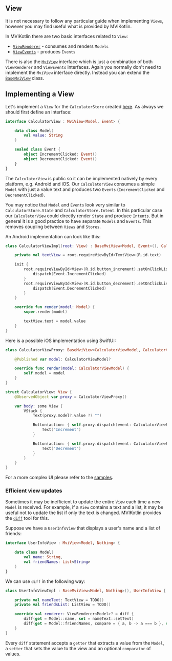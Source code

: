 ## View

It is not necessary to follow any particular guide when implementing `Views`, however you may find useful what is provided by MVIKotlin.

In MVIKotlin there are two basic interfaces related to `View`:
- [`ViewRenderer`](https://github.com/arkivanov/MVIKotlin/blob/master/mvikotlin/src/commonMain/kotlin/com/arkivanov/mvikotlin/core/view/ViewRenderer.kt) - consumes and renders `Models`
- [`ViewEvents`](https://github.com/arkivanov/MVIKotlin/blob/master/mvikotlin/src/commonMain/kotlin/com/arkivanov/mvikotlin/core/view/ViewEvents.kt) - produces `Events`

There is also the [`MviView`](https://github.com/arkivanov/MVIKotlin/blob/master/mvikotlin/src/commonMain/kotlin/com/arkivanov/mvikotlin/core/view/MviView.kt) interface which is just a combination of both `ViewRenderer` and `ViewEvents` interfaces. Again you normally don't need to implement the `MviView` interface directly. Instead you can extend the [`BaseMviView`](https://github.com/arkivanov/MVIKotlin/blob/master/mvikotlin/src/commonMain/kotlin/com/arkivanov/mvikotlin/core/view/AbstractMviView.kt) class.

## Implementing a View

Let's implement a `View` for the `CalculatorStore` created [here](store.md). As always we should first define an interface:

```kotlin
interface CalculatorView : MviView<Model, Event> {

    data class Model(
        val value: String
    )

    sealed class Event {
        object IncrementClicked: Event()
        object DecrementClicked: Event()
    }
}
```

The `CalculatorView` is public so it can be implemented natively by every platform, e.g. Android and iOS. Our `CalculatorView` consumes a simple `Model` with just a value text and produces two `Events` (`IncrementClicked` and `DecrementClicked`).

You may notice that `Model` and `Events` look very similar to `CalculatorStore.State` and `CalculatorStore.Intent`. In this particular case our `CalculatorView` could directly render `State` and produce `Intents`. But in general it is a good practice to have separate `Models` and `Events`. This removes coupling between `Views` and `Stores`.

An Android implementation can look like this:

```kotlin
class CalculatorViewImpl(root: View) : BaseMviView<Model, Event>(), CalculatorView {

    private val textView = root.requireViewById<TextView>(R.id.text)

    init {
        root.requireViewById<View>(R.id.button_increment).setOnClickListener {
            dispatch(Event.IncrementClicked)
        }
        root.requireViewById<View>(R.id.button_decrement).setOnClickListener {
            dispatch(Event.DecrementClicked)
        }
    }

    override fun render(model: Model) {
        super.render(model)

        textView.text = model.value
    }
}
```

Here is a possible iOS implementation using SwiftUI:

```swift
class CalculatorViewProxy: BaseMviView<CalculatorViewModel, CalculatorViewEvent>, CalculatorView, ObservableObject {

    @Published var model: CalculatorViewModel?

    override func render(model: CalculatorViewModel) {
        self.model = model
    }
}

struct CalculatorView: View {
    @ObservedObject var proxy = CalculatorViewProxy()

    var body: some View {
        VStack {
            Text(proxy.model?.value ?? "")

            Button(action: { self.proxy.dispatch(event: CalculatorViewEvent.IncrementClicked()) }) {
                Text("Increment")
            }

            Button(action: { self.proxy.dispatch(event: CalculatorViewEvent.DecrementClicked()) }) {
                Text("Decrement")
            }
        }
    }
}

```

For a more complex UI please refer to the [samples](https://github.com/arkivanov/MVIKotlin/tree/master/sample).

### Efficient view updates

Sometimes it may be inefficient to update the entire `View` each time a new `Model` is received. For example, if a `View` contains a text and a list, it may be useful not to update the list if only the text is changed. MVIKotlin provides the [`diff`](https://github.com/arkivanov/MVIKotlin/blob/master/mvikotlin/src/commonMain/kotlin/com/arkivanov/mvikotlin/core/utils/Diff.kt) tool for this.

Suppose we have a `UserInfoView` that displays a user's name and a list of friends:

```kotlin
interface UserInfoView : MviView<Model, Nothing> {

    data class Model(
        val name: String,
        val friendNames: List<String>
    )
}
```

We can use `diff` in the following way:

```kotlin
class UserInfoViewImpl : BaseMviView<Model, Nothing>(), UserInfoView {

    private val nameText: TextView = TODO()
    private val friendsList: ListView = TODO()

    override val renderer: ViewRenderer<Model>? = diff {
        diff(get = Model::name, set = nameText::setText)
        diff(get = Model::friendNames, compare = { a, b -> a === b }, set = friendsList::setItems)
    }
}
```

Every `diff` statement accepts a `getter` that extracts a value from the `Model`, a `setter` that sets the value to the view and an optional `comparator` of values.